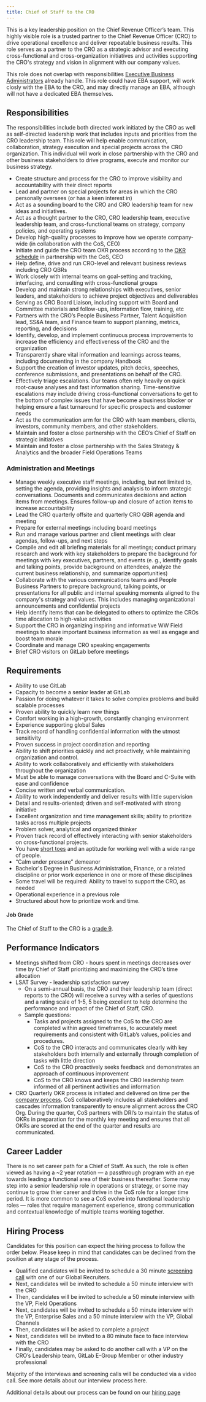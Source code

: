 ```yaml
---
title: Chief of Staff to the CRO
---
```


This is a key leadership position on the Chief Revenue Officer’s team. This highly visible role is a trusted partner to the Chief Revenue Officer (CRO) to drive operational excellence and deliver repeatable business results. This role serves as a partner to the CRO as a strategic advisor and executing cross-functional and cross-organization initiatives and activities supporting the CRO's strategy and vision in alignment with our company values.

This role does not overlap with responsibilities [Executive Business Administrators](/job-families/people-group/executive-business-administrator/) already handle. This role could have EBA support, will work closly with the EBA to the CRO, and may directly manage an EBA, although will not have a dedicated EBA themselves.


## Responsibilities

The responsibilities include both directed work initiated by the CRO as well as self-directed leadership work that includes inputs and priorities from the CRO leadership team.  This role will help enable communication, collaboration, strategy execution and special projects across the CRO organization. This individual will work in close partnership with the CRO and other business stakeholders to drive programs, execute and monitor our business strategy.

- Create structure and process for the CRO to improve visibility and accountability with their direct reports
- Lead and partner on special projects for areas in which the CRO personally oversees (or has a keen interest in)
- Act as a sounding board to the CRO and CRO leadership team for new ideas and initiatives.
- Act as a thought partner to the CRO, CRO leadership team, executive leadership team, and cross-functional teams on strategy, company policies, and operating systems
- Develop high-quality processes to improve how we operate company-wide (in collaboration with the CoS, CEO)
- Initiate and guide the CRO team OKR process according to the [OKR schedule](https://about.gitlab.com/company/okrs/#schedule) in partnership with the CoS, CEO
- Help define, drive and run CRO-level and relevant business reviews including CRO QBRs
- Work closely with internal teams on goal-setting and tracking, interfacing, and consulting with cross-functional groups
- Develop and maintain strong relationships with executives, senior leaders, and stakeholders to achieve project objectives and deliverables
- Serving as CRO Board Liaison, including support with Board and Committee materials and follow-ups, information flow, training, etc
- Partners with the CRO’s People Business Partner, Talent Acquisition lead, SS&A team, and Finance team to support planning, metrics, reporting, and decisions
- Identify, develop, and implement continuous process improvements to increase the efficiency and effectiveness of the CRO and the organization
- Transparently share vital information and learnings across teams, including documenting in the company Handbook
- Support the creation of investor updates, pitch decks, speeches, conference submissions, and presentations on behalf of the CRO.
- Effectively triage escalations. Our teams often rely heavily on quick root-cause analyses and fast information sharing. Time-sensitive escalations may include driving cross-functional conversations to get to the bottom of complex issues that have become a business blocker or helping ensure a fast turnaround for specific prospects and customer needs
- Act as the communication arm for the CRO with team members, clients, investors, community members, and other stakeholders.
- Maintain and foster a close partnership with the CEO’s Chief of Staff on strategic initiatives
- Maintain and foster a close partnership with the Sales Strategy & Analytics and the broader Field Operations Teams

### Administration and Meetings

- Manage weekly executive staff meetings, including, but not limited to, setting the agenda, providing insights and analysis to inform strategic conversations. Documents and communicates decisions and action items from meetings. Ensures follow-up and closure of action items to increase accountability
- Lead the CRO quarterly offsite and quarterly CRO QBR agenda and meeting
- Prepare for external meetings including board meetings
- Run and manage various partner and client meetings with clear agendas, follow-ups, and next steps
- Compile and edit all briefing materials for all meetings; conduct primary research and work with key stakeholders to prepare the background for meetings with key executives, partners, and events (e. g., identify goals and talking points, provide background on attendees, analyze the current business relationship, and summarize opportunities)
- Collaborate with the various communications teams and People Business Partners to prepare background, talking points, or presentations for all public and internal speaking moments aligned to the company's strategy and values.  This includes managing organizational announcements and confidential projects
- Help identify items that can be delegated to others to optimize the CROs time allocation to high-value activities
- Support the CRO in organizing inspiring and informative WW Field meetings to share important business information as well as engage and boost team morale
- Coordinate and manage CRO speaking engagements
- Brief CRO visitors on GitLab before meetings


## Requirements

- Ability to use GitLab
- Capacity to become a senior leader at GitLab
- Passion for doing whatever it takes to solve complex problems and build scalable processes
- Proven ability to quickly learn new things
- Comfort working in a high-growth, constantly changing environment
- Experience supporting global Sales
- Track record of handling confidential information with the utmost sensitivity
- Proven success in project coordination and reporting
- Ability to shift priorities quickly and act proactively, while maintaining organization and control.
- Ability to work collaboratively and efficiently with stakeholders throughout the organization
- Must be able to manage conversations with the Board and C-Suite with ease and confidence
- Concise written and verbal communication.
- Ability to work independently and deliver results with little supervision
- Detail and results-oriented; driven and self-motivated with strong initiative
- Excellent organization and time management skills; ability to prioritize tasks across multiple projects
- Problem solver, analytical and organized thinker
- Proven track record of effectively interacting with senior stakeholders on cross-functional projects.
- You have [short toes](https://about.gitlab.com/handbook/values/#short-toes) and an aptitude for working well with a wide range of people.
- “Calm under pressure” demeanor
- Bachelor's Degree in Business Administration, Finance, or a related discipline or prior work experience in one or more of these disciplines
- Some travel will be required: Ability to travel to support the CRO, as needed
- Operational experience in a previous role
- Structured about how to prioritize work and time.


#### Job Grade

The Chief of Staff to the CRO is a [grade 9](https://about.gitlab.com/handbook/total-rewards/compensation/compensation-calculator/#gitlab-job-grades).


## Performance Indicators

- Meetings shifted from CRO - hours spent in meetings decreases over time by Chief of Staff prioritizing and maximizing the CRO’s time allocation
- LSAT Survey - leadership satisfaction survey
    - On a semi-annual basis, the CRO and their leadership team (direct reports to the CRO) will receive a survey with a series of questions and a rating scale of 1-5, 5 being excellent to help determine the performance and impact of the Chief of Staff, CRO.
    - Sample questions:
        - Tasks and projects assigned to the CoS to the CRO are completed within agreed timeframes, to accurately meet requirements and consistent with GitLab’s values, policies and procedures.
        - CoS to the CRO  interacts and communicates clearly with key stakeholders both internally and externally through completion of tasks with little direction
        - CoS to the CRO proactively seeks feedback and demonstrates an approach of continuous improvement
        - CoS to the CRO knows and keeps the CRO leadership team informed of all pertinent activities and information
- CRO Quarterly OKR process is initiated and delivered on time per the [company process](https://about.gitlab.com/company/okrs/#okr-process-at-gitlab). CoS collaboratively includes all stakeholders and cascades information transparently to ensure alignment across the CRO Org. During the quarter, CoS partners with DRI’s to maintain the status of OKRs in preparation for the monthly key meeting and ensures that all OKRs are scored at the end of the quarter and results are communicated.


## Career Ladder

There is no set career path for a Chief of Staff. As such, the role is often viewed as having a ~2 year rotation — a passthrough program with an eye towards leading a functional area of their business thereafter. Some may step into a senior leadership role in operations or strategy, or some may continue to grow thier career and thrive in the CoS role for a longer time period. It is more common to see a CoS evolve into functional leadership roles — roles that require management experience, strong communication and contextual knowledge of multiple teams working together.


## Hiring Process

Candidates for this position can expect the hiring process to follow the order below. Please keep in mind that candidates can be declined from the position at any stage of the process.
- Qualified candidates will be invited to schedule a 30 minute [screening call](https://about.gitlab.com/handbook/hiring/interviewing/#screening-call) with one of our Global Recruiters.
- Next, candidates will be invited to schedule a 50 minute interview with the CRO
- Then, candidates will be invited to schedule a 50 minute interview with the VP, Field Operations
- Next, candidates will be invited to schedule a 50 minute interview with the VP, Enterprise Sales and a 50 minute interview with the VP, Global Channels
- Then, candidates will be asked to complete a project
- Next, candidates will be invited to a 80 minute face to face interview with the CRO
- Finally, candidates may be asked to do another call with a  VP on the CRO’s Leadership team, GitLab E-Group Member or other industry professional

Majority of the interviews and screening calls will be conducted via a video call. See more details about our interview process here.

Additional details about our process can be found on our [hiring page](https://about.gitlab.com/handbook/hiring/)


